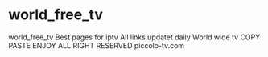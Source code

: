 # world_free_tv
world_free_tv
Best pages for iptv
All links updatet daily
World wide tv
COPY PASTE ENJOY
ALL RIGHT RESERVED piccolo-tv.com
